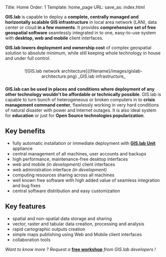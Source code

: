 Title: Home
Order: 1
Template: home_page
URL:
save_as: index.html

__GIS.lab__ is capable to deploy a __complete, centrally managed and horizontally scalable GIS infrastructure__ in
local area network (LAN), data center or cloud __in a few moments__. It provides __comprehensive set of free geospatial
software__ seamlessly integrated in to one, easy-to-use system with __desktop, web and mobile__ client interfaces.

__GIS.lab lowers deployment and ownership cost__ of complex geospatial solution to absolute minimum, while still keeping
whole technology in house and under full control.

<div style="text-align:center;padding:10px" markdown="1">
![GIS.lab network architecture]({filename}/images/gislab-architecture.png)  
_GIS.lab infrastructure_
</div>

__GIS.lab can be used in places and conditions where deployment of any other technology wouldn't be affordable or
technically possible__. GIS.lab is capable to turn bunch of heterogeneous or broken computers in to __crisis
management command center__, flawlessly working in very hard conditions of natural disaster with power and Internet
outages. It is also ideal system for __education__ or just for __Open Source technologies popularization__.


## Key benefits
* fully automatic installation or immediate deployment with [__GIS.lab Unit__](pages/gislab-unit) appliance
* central management of all machines, user accounts and backups
* high performance, maintenance-free desktop interfaces
* web and mobile _(in development)_ client interfaces
* web administration interface _(in development)_
* computing resources sharing across all machines
* well known free software with high added value of seamless integration and bug fixes
* central software distribution and easy customization


## Key features
* spatial and non-spatial data storage and sharing
* vector, raster and tabular data creation, processing and analysis
* rapid cartographic outputs creation
* simple maps publishing using Web and Mobile client interfaces
* collaboration tools

_Want to know more ? Request a_ [__free workshop__](pages/workshops) _from GIS.lab developers !_

